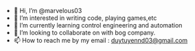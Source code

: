 - 👋 Hi, I’m @marvelous03
- 👀 I’m interested in writing code, playing games,etc
- 🌱 I’m currently learning control engineering and automation
- 💞️ I’m looking to collaborate on with bog company.
- 📫 How to reach me by my email : duytuyennd03@gmail.com

<!---
marvelous03/marvelous03 is a ✨ special ✨ repository because its `README.md` (this file) appears on your GitHub profile.
You can click the Preview link to take a look at your changes.
--->
